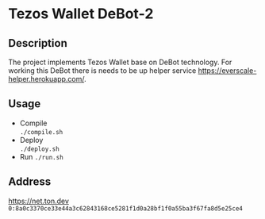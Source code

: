 # Tezos Wallet DeBot-2

## Description
The project implements Tezos Wallet base on DeBot technology.
For working this DeBot there is needs to be up helper service https://everscale-helper.herokuapp.com/.

## Usage
- Compile<br>
  `./compile.sh`
- Deploy<br>
  `./deploy.sh`
- Run
  `./run.sh`

## Address
https://net.ton.dev
`0:8a0c3370ce33e44a3c62843168ce5281f1d0a28bf1f0a55ba3f67fa8d5e25ce4`
